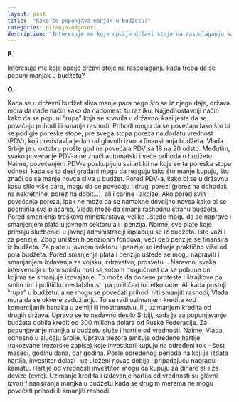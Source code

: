 ```yaml
---
layout: post
title:  "Kako se popunjava manjak u budžetu?"
categories: pitanja-odgovori
description: "Interesuje me koje opcije državi stoje na raspolaganju kada treba da se popuni manjak u budžetu?"
---
```


**P.**

Interesuje me koje opcije državi stoje na raspolaganju kada treba da se popuni manjak u budžetu?


**O.**

Kada se u državni budžet sliva manje para nego što se iz njega daje, država mora da nađe
način kako da nadomesti tu razliku. Najjednostavniji način kako da se popuni “rupa” koja
se stvorila u državnoj kasi jeste da se povaćaju prihodi ili smanje rashodi.
Prihodi mogu da se povećaju tako što bi se podigle poreske stope, pre svega stopa
poreza na dodatu vrednost (PDV), koji predstavlja jedan od glavnih izvora finansiranja
budžeta. Vlada Srbije je u oktobru prošle godine povećala PDV sa 18 na 20 odsto.
Međutim, svako povećanje PDV-a ne znači automatski i veće prihoda u budžetu. Naime,
povećanjem PDV-a poskupljuju svi artikli na koje se ta poreska stopa odnosi, kada se to
desi građani mogu da reaguju tako što manje kupuju, što znači da se manje novca sliva
u budžet. Pored PDV-a, kako bi se u državnu kasu slilo više para, mogu da se povećaju i
drugi porezi (porez na dohodak, na nekretnine, porez na dobit…), ali i carine i akcize.
Ako pored svih povećanja poreza, ipak ne može da se namakne dovoljno novca kako
bi se podmirila sva plaćanja, Vlada može da smanji rashodnu stranu budžeta. Pored
smanjenja troškova ministarstava, velike uštede mogu da se naprave i smanjenjem
plata u javnom sektoru ali i penzija. Naime, sve plate koje primaju službenici u javnoj
administraciji isplaćuju se iz budžeta. Isto važi i za penzije. Zbog uništenih penzionih
fondova, veći deo penzije se finansira iz budžeta. Za plate u javnom sektoru i penzije se
izdvaja praktično više od pola budžeta. Pored smanjenja plata i penzija uštede se mogu
napraviti i smanjanjem izdavanja za vojsku, zdravstvo, prosvetu…
Naravno, svaka intervencija u tom smislu nosi sa sobom mogućnost da se pobune oni
kojima se smanjuje izdvajanje. To može da donese proteste i štrajkove pa smim tim i
političku nestabilnost, pa političari to retko rade.
Ali kada postoji “rupa” u budžetu, a ne mogu se povećati prihodi niti smanjiti rashodi,
Vlada mora da se okrene zadužianju. To se radi uzimanjem kredita kod komercijanih
banaka u zemlji ili inostranstvu. Ili, uzimanjem kredita od drugih država. Upravo se to
nedavno desilo Srbiji, kada je za popunjavanje budžeta dobila kredit od 300 miliona
dolara od Ruske Federacije. Za popunjavanje manjka u budžetu služe i hartije od
vrednosti. Naime, Vlada, odnosno u slučaju Srbije, Uprava trezora emituje određene
hartije (takozvane trezorske zapise) koje investitori kupuju na određeni rok – šest meseci,
godinu dana, par godina. Posle određenog perioda na koji je izdata hartija, investitor
dolazi i uz uloženi novac dobija i pripadajuću nagradu – kamatu. Hartije od vrednosti
investitori mogu da kupuju za dinare ali i za devize (evre).
Uzimanje kredita i izdavanje hartija od vrednosti su glavni izvori finansiranja manjka u
budžetu kada se drugim merama ne mogu povećati prihodi ili smanjiti rashodi.
